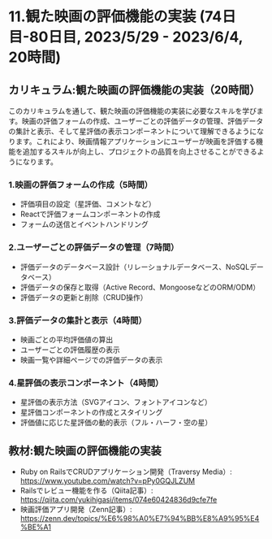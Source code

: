 # 11.観た映画の評価機能の実装 (74日目-80日目, 2023/5/29 - 2023/6/4, 20時間)

## カリキュラム:観た映画の評価機能の実装（20時間）
このカリキュラムを通して、観た映画の評価機能の実装に必要なスキルを学びます。映画の評価フォームの作成、ユーザーごとの評価データの管理、評価データの集計と表示、そして星評価の表示コンポーネントについて理解できるようになります。これにより、映画情報アプリケーションにユーザーが映画を評価する機能を追加するスキルが向上し、プロジェクトの品質を向上させることができるようになります。

### 1.映画の評価フォームの作成（5時間）
- 評価項目の設定（星評価、コメントなど）
- Reactで評価フォームコンポーネントの作成
- フォームの送信とイベントハンドリング
### 2.ユーザーごとの評価データの管理（7時間）
- 評価データのデータベース設計（リレーショナルデータベース、NoSQLデータベース）
- 評価データの保存と取得（Active Record、MongooseなどのORM/ODM）
- 評価データの更新と削除（CRUD操作）
### 3.評価データの集計と表示（4時間）
- 映画ごとの平均評価値の算出
- ユーザーごとの評価履歴の表示
- 映画一覧や詳細ページでの評価データの表示
### 4.星評価の表示コンポーネント（4時間）
- 星評価の表示方法（SVGアイコン、フォントアイコンなど）
- 星評価コンポーネントの作成とスタイリング
- 評価値に応じた星評価の動的表示（フル・ハーフ・空の星）

## 教材:観た映画の評価機能の実装
- Ruby on RailsでCRUDアプリケーション開発（Traversy Media）: https://www.youtube.com/watch?v=pPy0GQJLZUM
- Railsでレビュー機能を作る（Qiita記事）: https://qiita.com/yukihigasi/items/074e60424836d9cfe7fe
- 映画評価アプリ開発（Zenn記事）: https://zenn.dev/topics/%E6%98%A0%E7%94%BB%E8%A9%95%E4%BE%A1

